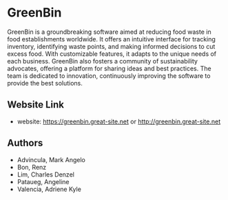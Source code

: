 # GreenBin
GreenBin is a groundbreaking software aimed at reducing food waste in food establishments worldwide. It offers an intuitive interface for tracking inventory, identifying waste points, and making informed decisions to cut excess food. With customizable features, it adapts to the unique needs of each business. GreenBin also fosters a community of sustainability advocates, offering a platform for sharing ideas and best practices. The team is dedicated to innovation, continuously improving the software to provide the best solutions.

## Website Link
- website: https://greenbin.great-site.net or http://greenbin.great-site.net


## Authors
- Advincula, Mark Angelo
- Bon, Renz
- Lim, Charles Denzel
- Pataueg, Angeline
- Valencia, Adriene Kyle
